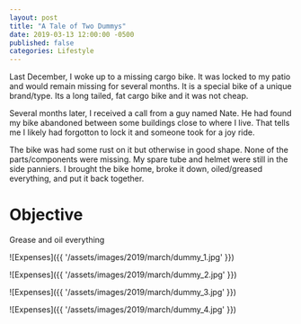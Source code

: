 ```yaml
---
layout: post
title: "A Tale of Two Dummys"
date: 2019-03-13 12:00:00 -0500
published: false
categories: Lifestyle
---
```


Last December, I woke up to a missing cargo bike. It was locked to my patio and would remain missing for several months. It is a special bike of a unique brand/type. Its a long tailed, fat cargo bike and it was not cheap.

Several months later, I received a call from a guy named Nate. He had found my bike abandoned between some buildings close to where I live. That tells me I likely had forgotton to lock it and someone took for a joy ride. 

The bike was had some rust on it but otherwise in good shape. None of the parts/components were missing. My spare tube and helmet were still in the side panniers. I brought the bike home, broke it down, oiled/greased everything, and put it back together.

# Objective

Grease and oil everything

![Expenses]({{ '/assets/images/2019/march/dummy_1.jpg' }})

![Expenses]({{ '/assets/images/2019/march/dummy_2.jpg' }})

![Expenses]({{ '/assets/images/2019/march/dummy_3.jpg' }})

![Expenses]({{ '/assets/images/2019/march/dummy_4.jpg' }})

